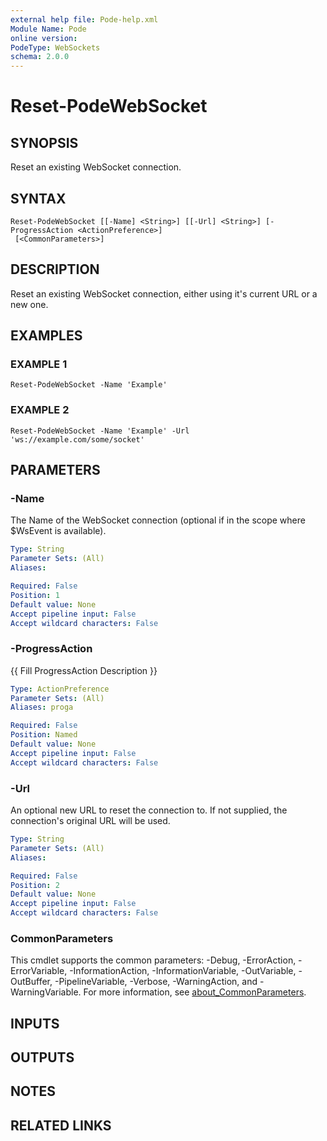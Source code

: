 ```yaml
---
external help file: Pode-help.xml
Module Name: Pode
online version:
PodeType: WebSockets
schema: 2.0.0
---
```


# Reset-PodeWebSocket

## SYNOPSIS
Reset an existing WebSocket connection.

## SYNTAX

```
Reset-PodeWebSocket [[-Name] <String>] [[-Url] <String>] [-ProgressAction <ActionPreference>]
 [<CommonParameters>]
```

## DESCRIPTION
Reset an existing WebSocket connection, either using it's current URL or a new one.

## EXAMPLES

### EXAMPLE 1
```
Reset-PodeWebSocket -Name 'Example'
```

### EXAMPLE 2
```
Reset-PodeWebSocket -Name 'Example' -Url 'ws://example.com/some/socket'
```

## PARAMETERS

### -Name
The Name of the WebSocket connection (optional if in the scope where $WsEvent is available).

```yaml
Type: String
Parameter Sets: (All)
Aliases:

Required: False
Position: 1
Default value: None
Accept pipeline input: False
Accept wildcard characters: False
```

### -ProgressAction
{{ Fill ProgressAction Description }}

```yaml
Type: ActionPreference
Parameter Sets: (All)
Aliases: proga

Required: False
Position: Named
Default value: None
Accept pipeline input: False
Accept wildcard characters: False
```

### -Url
An optional new URL to reset the connection to.
If not supplied, the connection's original URL will be used.

```yaml
Type: String
Parameter Sets: (All)
Aliases:

Required: False
Position: 2
Default value: None
Accept pipeline input: False
Accept wildcard characters: False
```

### CommonParameters
This cmdlet supports the common parameters: -Debug, -ErrorAction, -ErrorVariable, -InformationAction, -InformationVariable, -OutVariable, -OutBuffer, -PipelineVariable, -Verbose, -WarningAction, and -WarningVariable. For more information, see [about_CommonParameters](http://go.microsoft.com/fwlink/?LinkID=113216).

## INPUTS

## OUTPUTS

## NOTES

## RELATED LINKS
